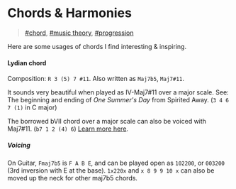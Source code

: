 # Chords & Harmonies

> [\#chord](https://memex.changbai.li/#tag-chord), [\#music theory](https://memex.changbai.li/#tag-music%20theory), [\#progression](https://memex.changbai.li/#tag-progression)

Here are some usages of chords I find interesting & inspiring.

#### Lydian chord

Composition: `R 3 (5) 7 #11`. Also written as `Maj7b5`, `Maj7#11`.

It sounds very beautiful when played as IV-Maj7#11 over a major scale. See: The beginning and ending of _One Summer's Day_ from Spirited Away. (`3 4 6 7 (1)` in C major)

The borrowed bVII chord over a major scale can also be voiced with Maj7#11. (`b7 1 2 (4) 6`) [Learn more here](https://youtu.be/yKV58VVGV9k?t=679).

##### Voicing

On Guitar, `Fmaj7b5` is `F A B E`, and  can be played open as `102200`, or `003200` (3rd inversion with E at the base). `1x220x` and `x 8 9 9 10 x` can also be moved up the neck for other maj7b5 chords.
